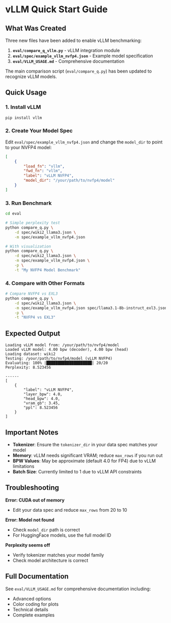 # vLLM Quick Start Guide

## What Was Created

Three new files have been added to enable vLLM benchmarking:

1. **`eval/compare_q_vllm.py`** - vLLM integration module
2. **`eval/spec/example_vllm_nvfp4.json`** - Example model specification
3. **`eval/VLLM_USAGE.md`** - Comprehensive documentation

The main comparison script (`eval/compare_q.py`) has been updated to recognize vLLM models.

## Quick Usage

### 1. Install vLLM

```bash
pip install vllm
```

### 2. Create Your Model Spec

Edit `eval/spec/example_vllm_nvfp4.json` and change the `model_dir` to point to your NVFP4 model:

```json
[
    {
        "load_fn": "vllm",
        "fwd_fn": "vllm",
        "label": "vLLM NVFP4",
        "model_dir": "/your/path/to/nvfp4/model"
    }
]
```

### 3. Run Benchmark

```bash
cd eval

# Simple perplexity test
python compare_q.py \
    -d spec/wiki2_llama3.json \
    -m spec/example_vllm_nvfp4.json

# With visualization
python compare_q.py \
    -d spec/wiki2_llama3.json \
    -m spec/example_vllm_nvfp4.json \
    -p \
    -t "My NVFP4 Model Benchmark"
```

### 4. Compare with Other Formats

```bash
# Compare NVFP4 vs EXL3
python compare_q.py \
    -d spec/wiki2_llama3.json \
    -m spec/example_vllm_nvfp4.json spec/llama3.1-8b-instruct_exl3.json \
    -p \
    -t "NVFP4 vs EXL3"
```

## Expected Output

```
Loading vLLM model from: /your/path/to/nvfp4/model
Loaded vLLM model: 4.00 bpw (decoder), 4.00 bpw (head)
Loading dataset: wiki2
Testing: /your/path/to/nvfp4/model (vLLM NVFP4)
Evaluating: 100% |████████████████████| 20/20
Perplexity: 8.523456

------
[
    {
        "label": "vLLM NVFP4",
        "layer_bpw": 4.0,
        "head_bpw": 4.0,
        "vram_gb": 3.45,
        "ppl": 8.523456
    }
]
```

## Important Notes

- **Tokenizer**: Ensure the `tokenizer_dir` in your data spec matches your model
- **Memory**: vLLM needs significant VRAM; reduce `max_rows` if you run out
- **BPW Values**: May be approximate (default 4.0 for FP4) due to vLLM limitations
- **Batch Size**: Currently limited to 1 due to vLLM API constraints

## Troubleshooting

**Error: CUDA out of memory**
- Edit your data spec and reduce `max_rows` from 20 to 10

**Error: Model not found**
- Check `model_dir` path is correct
- For HuggingFace models, use the full model ID

**Perplexity seems off**
- Verify tokenizer matches your model family
- Check model architecture is correct

## Full Documentation

See `eval/VLLM_USAGE.md` for comprehensive documentation including:
- Advanced options
- Color coding for plots
- Technical details
- Complete examples



